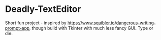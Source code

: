 # Deadly-TextEditor

Short fun project - inspired by https://www.squibler.io/dangerous-writing-prompt-app, though build with Tkinter with much less fancy GUI. Type or die.
